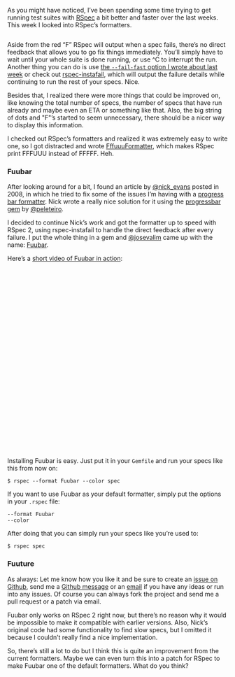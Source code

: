 <p>As you might have noticed, I’ve been spending some time trying to get running test suites with <a href="https://github.com/rspec">RSpec</a> a bit better and faster over the last weeks. This week I looked into RSpec’s formatters.</p>
<p><img src="http://jeffkreeftmeijer.com/images/fuubar.png" alt=""></p>
<p>Aside from the red “F” RSpec will output when a spec fails, there’s no direct feedback that allows you to go fix things immediately. You’ll simply have to wait until your whole suite is done running, or use ^C to interrupt the run. Another thing you can do is use <a href="http://jeffkreeftmeijer.com/2010/making-rspec-stop-operation-immediately-after-failing">the <code>--fail-fast</code> option I wrote about last week</a> or check out <a href="https://github.com/grosser/rspec-instafail">rspec-instafail</a>, which will output the failure details while continuing to run the rest of your specs. Nice.</p>
<p>Besides that, I realized there were more things that could be improved on, like knowing the total number of specs, the number of specs that have run already and maybe even an <span class="caps">ETA</span> or something like that. Also, the big string of dots and "F"’s started to seem unnecessary, there should be a nicer way to display this information.</p>
<p>I checked out RSpec’s formatters and realized it was extremely easy to write one, so I got distracted and wrote <a href="http://gist.github.com/676219">FffuuuFormatter</a>, which makes RSpec print <span class="caps">FFFUUU</span> instead of <span class="caps">FFFFF</span>. Heh.</p>
<h3>Fuubar</h3>
<p>After looking around for a bit, I found an article by <a href="http://twitter.com/nick_evans" title="Nicholas Evans">@nick_evans</a> posted in 2008, in which he tried to fix some of the issues I’m having with a <a href="http://ekenosen.net/nick/devblog/2008/12/better-progress-bar-for-rspec">progress bar formatter</a>. Nick wrote a really nice solution for it using the <a href="http://rubygems.org/gems/progressbar">progressbar gem</a> by <a href="http://twitter.com/peleteiro" title="Jose Peleteiro">@peleteiro</a>.</p>
<p>I decided to continue Nick’s work and got the formatter up to speed with RSpec 2, using rspec-instafail to handle the direct feedback after every failure.  I put the whole thing in a gem and <a href="http://twitter.com/josevalim" title="José Valim">@josevalim</a> came up with the name: <a href="http://github.com/jeffkreeftmeijer/fuubar">Fuubar</a>.</p>
<p>Here’s a <a href="http://vimeo.com/16845253">short video of Fuubar in action</a>:</p>
<p><object width="440" height="350"><br><param name="allowfullscreen" value="true">
<br><param name="allowscriptaccess" value="always">
<br><param name="movie" value="http://vimeo.com/moogaloop.swf?clip_id=16845253&amp;server=vimeo.com&amp;show_title=0&amp;show_byline=0&amp;show_portrait=0&amp;color=ff9933&amp;fullscreen=1">
<br><embed src="http://vimeo.com/moogaloop.swf?clip_id=16845253&amp;server=vimeo.com&amp;show_title=1&amp;show_byline=1&amp;show_portrait=0&amp;color=ff9933&amp;fullscreen=1" type="application/x-shockwave-flash" allowfullscreen="true" allowscriptaccess="always" width="440" height="350"></embed><br></object></p>
<p>Installing Fuubar is easy. Just put it in your <code>Gemfile</code> and run your specs like this from now on:</p>
<div class="highlight">
<pre><code class="console"><span class="gp">$</span> rspec --format Fuubar --color spec
</code></pre>
</div>
<p>If you want to use Fuubar as your default formatter, simply put the options in your <code>.rspec</code> file:</p>
<pre><code>--format Fuubar
--color</code></pre>
<p>After doing that you can simply run your specs like you’re used to:</p>
<div class="highlight">
<pre><code class="console"><span class="gp">$</span> rspec spec
</code></pre>
</div>
<h3>Fuuture</h3>
<p>As always: Let me know how you like it and be sure to create an <a href="http://github.com/jeffkreeftmeijer/fuubar/issues">issue on Github</a>, send me a <a href="https://github.com/inbox/new/jeffkreeftmeijer">Github message</a> or an <a href="http://jeffkreeftmeijer.com/contact/">email</a> if you have any ideas or run into any issues. Of course you can always fork the project and send me a pull request or a patch via email.</p>
<p>Fuubar only works on RSpec 2 right now, but there’s no reason why it would be impossible to make it compatible with earlier versions. Also, Nick’s original code had some functionality to find slow specs, but I omitted it because I couldn’t really find a nice implementation.</p>
<p>So, there’s still a lot to do but I think this is quite an improvement from the current formatters. Maybe we can even turn this into a patch for RSpec to make Fuubar one of the default formatters. What do you think?</p>